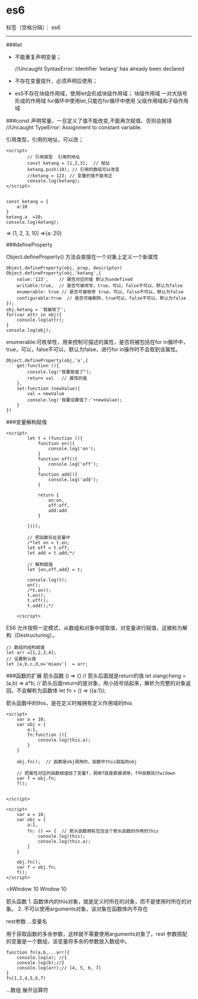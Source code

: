 ﻿# es6

标签（空格分隔）： es6

---

###let 

 - 不能重复声明变量；

    //Uncaught SyntaxError: Identifier 'ketang' has already been declared

 - 不存在变量提升，必须声明后使用；
 - es5不存在块级作用域，使用let会形成块级作用域；
    块级作用域
			一对大括号形成的作用域
for循环中使用let,只能在for循环中使用
    父级作用域和子级作用域
    
###const
声明常量，一旦定义了值不能改变,不能再次赋值，否则会报错
//Uncaught TypeError: Assignment to constant variable.

引用类型，引用的地址，可以改；

    <script>
			// 引用类型  引用的地址
			const ketang = [1,2,3];  // 赋址
			ketang.push(10); // 引用的数组可以改变
			//ketang = 123; // 变量的值不能改正
			console.log(ketang);
	</script>
	
	
    const ketang = {
		a:10
	}
	ketang.a  =20;
	console.log(ketang);

=> [1, 2, 3, 10]
=>{a: 20}

###defineProperty

Object.defineProperty() 方法会直接在一个对象上定义一个新属性

	Object.defineProperty(obj, prop, descriptor)
    Object.defineProperty(obj,'ketang',{
    	value:'123',    // 属性对应的值 默认为undefined
    	writable:true,	// 是否可被改写，true，可以，false不可以，默认为false
    	enumerable: true // 是否可被枚举 true，可以，false不可以，默认为false
    	configurable:true  // 是否可被删除，true可以，false不可以，默认为false
    });
    obj.ketang = '我被改了';
	for(var attr in obj){
		console.log(attr);
	}
	console.log(obj);

	

enumerable:可枚举性，用来控制可描述的属性，是否将被包括在for in循环中，true，可以，false不可以，默认为false，进行for in操作时不会取到该属性。

    Object.defineProperty(obj,'a',{
    	get:function (){
    		console.log("我要取值了");	
    		return val   // 属性的值
    	},
    	set:function (newValue){
    		val = newValue
    		console.log('我要设置值了:'+newValue);	
    	}
    })
    
###变量解构赋值

    <script>
			let t = (function (){
				function on(){
					console.log('on');		
				}
				function off(){
					console.log('off');		
				}	
				function add(){
					console.log('add');			
				}

				return {
					on:on,
					off:off,
					add:add
				}

			})();

			// 把函数存在变量中
			/*let on = t.on;
			let off = t.off;
			let add = t.add;*/

			// 解构赋值
			let {on,off,add} = t;

			console.log(t);
			on();
			/*t.on();
			t.on();
			t.off();
			t.add();*/

		</script>
ES6 允许按照一定模式，从数组和对象中提取值，对变量进行赋值，这被称为解构（Destructuring）。

    // 数组的结构赋值
	let arr =[1,2,3,4];
	// 设置默认值
	let [a,b,c,d,e='miaov']  = arr;
###函数的扩展
箭头函数
				() => {}
        // 箭头后面就是return的值
		let xiangcheng = (a,b) => a*b;
	// 箭头后面return的是对象，用小括号括起来，解析为完整的对象返回，不会解析为函数体
			let fn = () => ({a:1});
			
箭头函数中的this，是在定义时候拥有定义作用域的this

    <script>
		var a = 10;
		var obj = {
			a:1,
			fn:function (){
				console.log(this.a);	
			}
		}

		obj.fn();  // 函数是obj调用的，函数中this就指向obj

		// 把属性对应的函数赋值给了变量f，调用f就是直接调用，f中函数执行widown
		var f = obj.fn;
		f();


	</script>
	
    <script>
		var a = 10;
		var obj = {
			a:1,
			fn: () => {  // 箭头函数拥有包含这个箭头函数的作用的this
				console.log(this);
				console.log(this.a);	
			}
		}

		obj.fn(); 
		var f = obj.fn;
		f();
	</script>
=》Window
10
Window 
10

箭头函数
					1. 函数体内的this对象，就是定义时所在的对象，而不是使用时所在的对象。
					2. 不可以使用arguments对象，该对象在函数体内不存在

rest参数
	...变量名
	
用于获取函数的多余参数，这样就不需要使用arguments对象了。rest 参数搭配的变量是一个数组，该变量将多余的参数放入数组中。
	
    function fn(a,b,...arr){
		console.log(a);	//1
		console.log(b);//2	
		console.log(arr);// [4, 5, 6, 7]	
	}
	fn(1,2,4,5,6,7)

...数组
		展开运算符
    <script>

		let arr1 = [1,2,3];
		let arr2 = [4,5,6];

		let arr3 = [...arr1,...arr2];

		console.log(arr3);// [1, 2, 3, 4, 5, 6]

		// 数组，求数组中最大的值 Math.max

		var arr = [9,4,1,8,10,40,0];

		console.log(...arr);//9 4 1 8 10 40 0

		console.log(Math.max(...arr));//40


	</script>